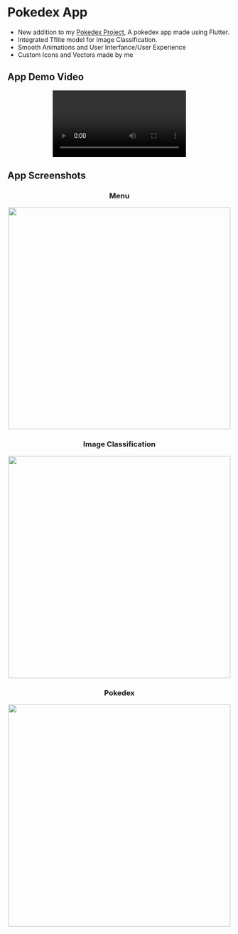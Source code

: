 # Pokedex App
- New addition to my [Pokedex Project](https://github.com/RevTpark/pokeDex), A pokedex app made using Flutter.
- Integrated Tflite model for Image Classification.
- Smooth Animations and User Interfance/User Experience
- Custom Icons and Vectors made by me

## App Demo Video
<div align='center'>
  <video src="https://github.com/RevTpark/pokeDex-app/assets/78678620/3b78b44e-d442-4ad0-ba3c-b811b45c6dbd" />
</div>

## App Screenshots
<div align='center'>
    <h3>Menu</h3>
  <div>
    <img src="https://github.com/RevTpark/pokeDex-app/assets/78678620/13561fee-134e-49df-a3a6-3acdc8e17a13" height='500px'></img>
  </div>
    <h3>Image Classification</h3>
  <div>
    <img src="https://github.com/RevTpark/pokeDex-app/assets/78678620/ba3b114a-13ef-458e-9fba-892792021192" height='500px'></img>  
  </div>
    <h3>Pokedex</h3>
  <div>
    <img src="https://github.com/RevTpark/pokeDex-app/assets/78678620/0bb62863-08d6-46fd-bb16-635e487fd4be" height='500px'></img>
  </div>
</div>




